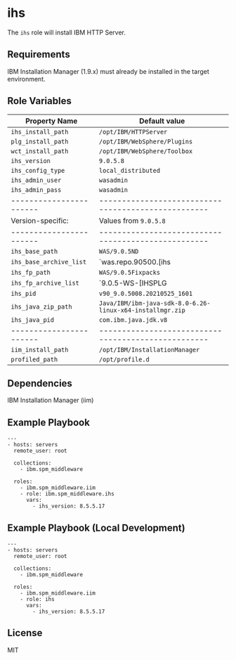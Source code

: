 # ihs

The `ihs` role will install IBM HTTP Server.

## Requirements

IBM Installation Manager (1.9.x) must already be installed in the target environment.

## Role Variables

| Property Name           | Default value                                       |
| ----------------------- | --------------------------------------------------- |
| `ihs_install_path`      | `/opt/IBM/HTTPServer`                               |
| `plg_install_path`      | `/opt/IBM/WebSphere/Plugins`                        |
| `wct_install_path`      | `/opt/IBM/WebSphere/Toolbox`                        |
| `ihs_version`           | `9.0.5.8`                                           |
| `ihs_config_type`       | `local_distributed`                                 |
| `ihs_admin_user`        | `wasadmin`                                          |
| `ihs_admin_pass`        | `wasadmin`                                          |
| ----------------------- | --------------------------------------------------- |
| Version-specific:       | Values from `9.0.5.8`                               |
| ----------------------- | --------------------------------------------------- |
| `ihs_base_path`         | `WAS/9.0.5ND`                                       |
| `ihs_base_archive_list` | `was.repo.90500.[ihs|plugins|wct].zip`              |
| `ihs_fp_path`           | `WAS/9.0.5Fixpacks`                                 |
| `ihs_fp_archive_list`   | `9.0.5-WS-[IHSPLG|WCT]-FP008.zip`                   |
| `ihs_pid`               | `v90_9.0.5008.20210525_1601`                        |
| `ihs_java_zip_path`     | `Java/IBM/ibm-java-sdk-8.0-6.26-linux-x64-installmgr.zip` |
| `ihs_java_pid`          | `com.ibm.java.jdk.v8`                               |
| ----------------------- | --------------------------------------------------- |
| `iim_install_path`      | `/opt/IBM/InstallationManager`                      |
| `profiled_path`         | `/opt/profile.d`                                    |

## Dependencies

IBM Installation Manager (iim)


## Example Playbook

```
---
- hosts: servers
  remote_user: root

  collections:
    - ibm.spm_middleware

  roles:
    - ibm.spm_middleware.iim
    - role: ibm.spm_middleware.ihs
      vars:
        - ihs_version: 8.5.5.17

```

## Example Playbook (Local Development)
```
---
- hosts: servers
  remote_user: root

  collections:
    - ibm.spm_middleware

  roles:
    - ibm.spm_middleware.iim
    - role: ihs
      vars:
        - ihs_version: 8.5.5.17

```

## License

MIT
